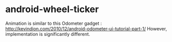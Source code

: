 # android-wheel-ticker
Animation is similar to this Odometer gadget : http://kevindion.com/2010/12/android-odometer-ui-tutorial-part-1/
However, implementation is significantly different.
